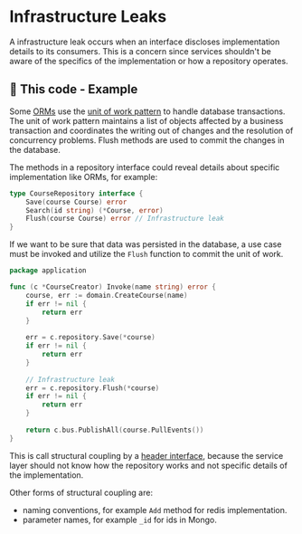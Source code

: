 # Infrastructure Leaks

A infrastructure leak occurs when an interface discloses implementation details to its consumers. This is a concern since services shouldn't be aware of the specifics of the implementation or how a repository operates.

## 💠 This code - Example

Some [ORMs](https://gorm.io/docs/index.html) use the [unit of work pattern](https://martinfowler.com/eaaCatalog/unitOfWork.html) to handle database transactions. 
The unit of work pattern maintains a list of objects affected by a business transaction and coordinates the writing out of changes and the resolution of concurrency problems.  Flush methods are used to commit the changes in the database.

The methods in a repository interface could reveal details about specific implementation like ORMs, for example:

```go
type CourseRepository interface {
    Save(course Course) error
    Search(id string) (*Course, error)
    Flush(course Course) error // Infrastructure leak
}
```

If we want to be sure that data was persisted in the database, a use case must be invoked and utilize the `Flush` function to commit the unit of work.

```go
package application

func (c *CourseCreator) Invoke(name string) error {
    course, err := domain.CreateCourse(name)
    if err != nil {
    	return err
    }
    
    err = c.repository.Save(*course)
    if err != nil {
    	return err
    }
    
    // Infrastructure leak
    err = c.repository.Flush(*course)
    if err != nil {
    	return err
    }
    
    return c.bus.PublishAll(course.PullEvents())
}
```

This is call structural coupling by a [header interface](https://martinfowler.com/bliki/HeaderInterface.html), because the service layer should not know how the repository works and not specific details of the implementation.

Other forms of structural coupling are:

- naming conventions, for example `Add` method for redis implementation.
- parameter names, for example `_id` for ids in Mongo.
